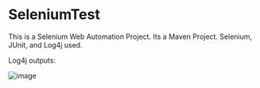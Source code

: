 # SeleniumTest

This is a Selenium Web Automation Project.
Its a Maven Project.
Selenium, JUnit, and Log4j used.

Log4j outputs:

![image](https://user-images.githubusercontent.com/75492072/115141975-eb8de800-a047-11eb-8664-12930ca23a95.png)

